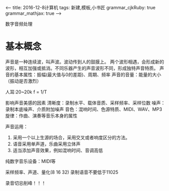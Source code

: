 <--
title: 2016-12-8计算机 
tags: 新建,模板,小书匠
grammar_cjkRuby: true
grammar_mathjax: true
-->

数字音频处理

# 基本概念
声音是一种连续波，叫声波。波动传到人的鼓膜上。
两个波形相遇，会形成新的波形，相互加强或抵消。不同乐器产生的声音波形不同，形成独特声音特质。
声音的基本属性：振幅(最大值与0的差距)、周期、频率
声音的音量：能量的大小（振动是否激烈）

人耳:20~20k
f = 1/T

影响声音美感的因素
清晰度：录制水平、载体音质、采样频率、采样位数
噪声：录制本底噪声、介质附加噪声
音色：混响时间、色源特质、MIDI、WAV、MP3
旋律：作曲、演奏等音乐本身的属性

声音运用：
1. 采用一个以上生源的场合，采用交叉或者响度区分的方法。
2. 语音采用单声道，乐曲采用立体声
3. 适当添加声音效果，例如混响时间、音调高低

纯数字音乐设备：MIDI等

采样频率、声道、量化(8 16 32)
录制语音不要低于11025

录音切忌削峰！！！
